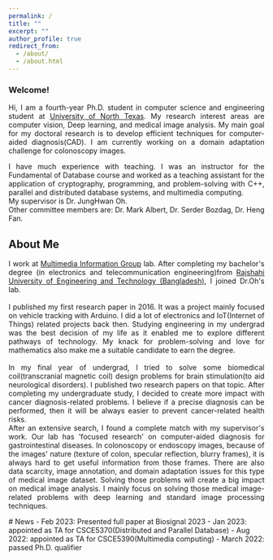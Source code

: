 ```yaml
---
permalink: /
title: ""
excerpt: ""
author_profile: true
redirect_from: 
  - /about/
  - /about.html
---
```

### Welcome!
<p align="justify">
Hi, I am a fourth-year Ph.D. student in computer science and engineering student at <a href="https://www.unt.edu" target="_blank"> University of North Texas</a>. My research interest areas are computer vision, Deep learning, and medical image analysis. My main goal for my doctoral research is to develop efficient techniques for computer-aided diagnosis(CAD). I am currently working on a domain adaptation challenge for colonoscopy images.
</p>
<p align="justify">
I have much experience with teaching. I was an instructor for the Fundamental of Database course and worked as a teaching assistant for the application of cryptography, programming, and problem-solving with C++, parallel and distributed database systems, and multimedia computing.
<br>My supervisor is Dr. JungHwan Oh.
<br> Other committee members are:
Dr. Mark Albert, Dr. Serder Bozdag, Dr. Heng Fan.
</p>

## About Me
<p align="justify">
I work at <a href="http://www.cse.unt.edu/~jhoh/" target="_blank">Multimedia Information Group</a> lab.
After completing my bachelor's degree (in electronics and telecommunication engineering)from <a href="https://www.ruet.ac.bd/" target="_blank"> Rajshahi University of Engineering and Technology (Bangladesh)</a>, I joined Dr.Oh's lab.
<br>
<br>
I published my first research paper in 2016. It was a project mainly focused on vehicle tracking with Arduino. I did a lot of electronics and IoT(Internet of Things) related projects back then. Studying engineering in my undergrad was the best decision of my life  as it enabled me to explore different pathways of technology. My knack for problem-solving and love for mathematics also make me a suitable candidate to earn the degree. 
<br>
<br>
In my final year of undergrad, I tried to solve some biomedical coil(transcranial magnetic coil) design problems for brain stimulation(to aid neurological disorders). I published two  research papers on that topic. After completing my undergraduate study, I decided to create more impact with cancer diagnosis-related problems. I believe if a precise diagnosis can be performed, then it will be always easier to prevent cancer-related health risks.
<br>
After an extensive search, I found a complete match with my supervisor's work. Our lab has 'focused research' on computer-aided diagnosis for gastrointestinal diseases. In colonoscopy or endoscopy images, because of the images' nature (texture of colon, specular reflection, blurry frames), it is always hard to get useful information from those frames. There are also data scarcity, image annotation, and domain adaptation issues for this type of medical image dataset. Solving those problems will create a big impact on medical image analysis. I mainly focus on solving those medical image-related problems with deep learning and standard image processing techniques.
</p>
# News 
- Feb 2023: Presented full paper at Biosignal 2023
- Jan 2023: appointed as TA for CSCE5370(Distributed and Parallel Database)
- Aug 2022: appointed as TA for CSCE5390(Multimedia computing)
- March 2022: passed Ph.D. qualifier

